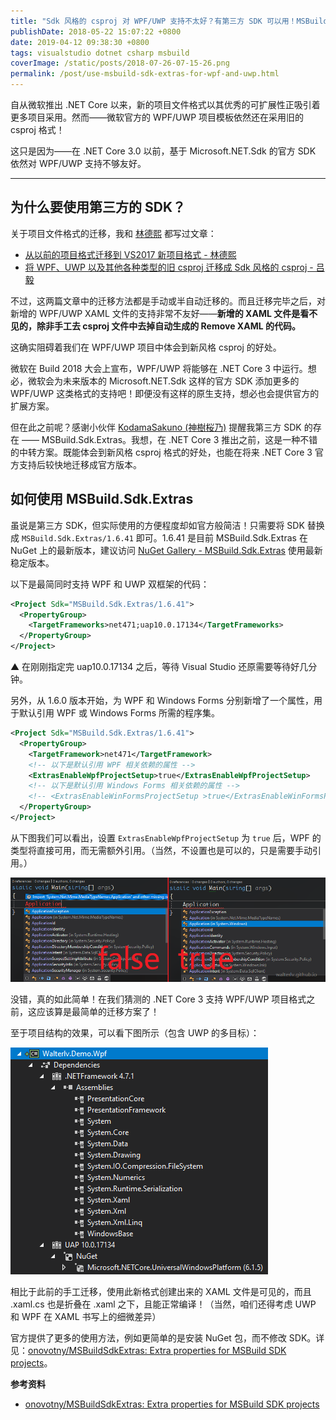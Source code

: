 ```yaml
---
title: "Sdk 风格的 csproj 对 WPF/UWP 支持不太好？有第三方 SDK 可以用！MSBuild.Sdk.Extras"
publishDate: 2018-05-22 15:07:22 +0800
date: 2019-04-12 09:38:30 +0800
tags: visualstudio dotnet csharp msbuild
coverImage: /static/posts/2018-07-26-07-15-26.png
permalink: /post/use-msbuild-sdk-extras-for-wpf-and-uwp.html
---
```


自从微软推出 .NET Core 以来，新的项目文件格式以其优秀的可扩展性正吸引着更多项目采用。然而——微软官方的 WPF/UWP 项目模板依然还在采用旧的 csproj 格式！

这只是因为——在 .NET Core 3.0 以前，基于 Microsoft.NET.Sdk 的官方 SDK 依然对 WPF/UWP 支持不够友好。

---

<div id="toc"></div>

## 为什么要使用第三方的 SDK？

关于项目文件格式的迁移，我和 [林德熙](https://blog.lindexi.com/) 都写过文章：

- [从以前的项目格式迁移到 VS2017 新项目格式 - 林德熙](https://blog.lindexi.com/post/%E4%BB%8E%E4%BB%A5%E5%89%8D%E7%9A%84%E9%A1%B9%E7%9B%AE%E6%A0%BC%E5%BC%8F%E8%BF%81%E7%A7%BB%E5%88%B0-VS2017-%E6%96%B0%E9%A1%B9%E7%9B%AE%E6%A0%BC%E5%BC%8F.html)
- [将 WPF、UWP 以及其他各种类型的旧 csproj 迁移成 Sdk 风格的 csproj - 吕毅](/post/introduce-new-style-csproj-into-net-framework)

不过，这两篇文章中的迁移方法都是手动或半自动迁移的。而且迁移完毕之后，对新增的 WPF/UWP XAML 文件的支持非常不友好——**新增的 XAML 文件是看不见的，除非手工去 csproj 文件中去掉自动生成的 Remove XAML 的代码。**

这确实阻碍着我们在 WPF/UWP 项目中体会到新风格 csproj 的好处。

微软在 Build 2018 大会上宣布，WPF/UWP 将能够在 .NET Core 3 中运行。想必，微软会为未来版本的 Microsoft.NET.Sdk 这样的官方 SDK 添加更多的 WPF/UWP 这类格式的支持吧！即便没有这样的原生支持，想必也会提供官方的扩展方案。

但在此之前呢？感谢小伙伴 [KodamaSakuno (神樹桜乃)](https://github.com/KodamaSakuno) 提醒我第三方 SDK 的存在 —— MSBuild.Sdk.Extras。我想，在 .NET Core 3 推出之前，这是一种不错的中转方案。既能体会到新风格 csproj 格式的好处，也能在将来 .NET Core 3 官方支持后较快地迁移成官方版本。

## 如何使用 MSBuild.Sdk.Extras

虽说是第三方 SDK，但实际使用的方便程度却如官方般简洁！只需要将 SDK 替换成 `MSBuild.Sdk.Extras/1.6.41` 即可。1.6.41 是目前 MSBuild.Sdk.Extras 在 NuGet 上的最新版本，建议访问 [NuGet Gallery - MSBuild.Sdk.Extras](https://www.nuget.org/packages/MSBuild.Sdk.Extras/) 使用最新稳定版本。

以下是最简同时支持 WPF 和 UWP 双框架的代码：

```xml
<Project Sdk="MSBuild.Sdk.Extras/1.6.41">
  <PropertyGroup>
    <TargetFrameworks>net471;uap10.0.17134</TargetFrameworks>
  </PropertyGroup>
</Project>
```

▲ 在刚刚指定完 uap10.0.17134 之后，等待 Visual Studio 还原需要等待好几分钟。

另外，从 1.6.0 版本开始，为 WPF 和 Windows Forms 分别新增了一个属性，用于默认引用 WPF 或 Windows Forms 所需的程序集。

```xml
<Project Sdk="MSBuild.Sdk.Extras/1.6.41">
  <PropertyGroup>
    <TargetFramework>net471</TargetFramework>
    <!-- 以下是默认引用 WPF 相关依赖的属性 -->
    <ExtrasEnableWpfProjectSetup>true</ExtrasEnableWpfProjectSetup>
    <!-- 以下是默认引用 Windows Forms 相关依赖的属性 -->
    <!-- <ExtrasEnableWinFormsProjectSetup >true</ExtrasEnableWinFormsProjectSetup> -->
  </PropertyGroup>
</Project>
```

从下图我们可以看出，设置 `ExtrasEnableWpfProjectSetup` 为 `true` 后，WPF 的类型将直接可用，而无需额外引用。（当然，不设置也是可以的，只是需要手动引用。）

![](/static/posts/2018-07-26-07-15-26.png)

没错，真的如此简单！在我们猜测的 .NET Core 3 支持 WPF/UWP 项目格式之前，这应该算是最简单的迁移方案了！

至于项目结构的效果，可以看下图所示（包含 UWP 的多目标）：

![net471 和 uap10.0.171341](/static/posts/2018-07-26-07-18-49.png)

相比于此前的手工迁移，使用此新格式创建出来的 XAML 文件是可见的，而且 .xaml.cs 也是折叠在 .xaml 之下，且能正常编译！（当然，咱们还得考虑 UWP 和 WPF 在 XAML 书写上的细微差异）

官方提供了更多的使用方法，例如更简单的是安装 NuGet 包，而不修改 SDK。详见：[onovotny/MSBuildSdkExtras: Extra properties for MSBuild SDK projects](https://github.com/onovotny/MSBuildSdkExtras)。

**参考资料**

- [onovotny/MSBuildSdkExtras: Extra properties for MSBuild SDK projects](https://github.com/onovotny/MSBuildSdkExtras)


